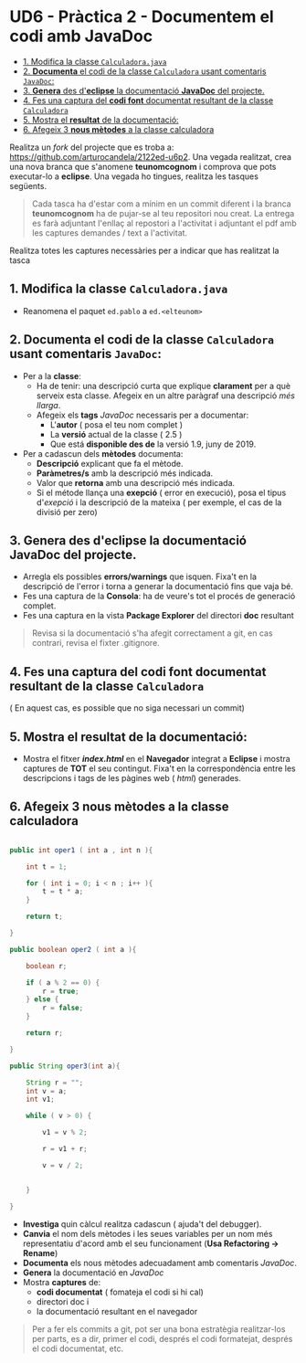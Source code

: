 # UD6 - Pràctica 2 - Documentem el codi amb JavaDoc

* [1. Modifica la classe `Calculadora.java`](#1-modifica-la-classe-calculadorajava)
* [2. **Documenta** el codi de la classe `Calculadora` usant comentaris `JavaDoc`:](#2-documenta-el-codi-de-la-classe-calculadora-usant-comentaris-javadoc)
* [3. **Genera** des d'**eclipse** la documentació **JavaDoc** del projecte.](#3-genera-des-declipse-la-documentació-javadoc-del-projecte)
* [4. Fes una captura del **codi font** documentat resultant de la classe `Calculadora`](#4-fes-una-captura-del-codi-font-documentat-resultant-de-la-classe-calculadora)
* [5. Mostra el **resultat** de la documentació:](#5-mostra-el-resultat-de-la-documentació)
* [6. Afegeix 3 **nous mètodes** a la classe calculadora](#6-afegeix-3-nous-mètodes-a-la-classe-calculadora)

Realitza un *fork* del projecte que es troba a: <https://github.com/arturocandela/2122ed-u6p2>. Una vegada realitzat, crea una nova branca que s'anomene **teunomcognom**  i comprova que pots executar-lo a **eclipse**. Una vegada ho tingues, realitza les tasques següents.

> Cada tasca ha d'estar com a mínim en un commit diferent i la branca **teunomcognom** ha de pujar-se al teu repositori nou creat.
> La entrega es farà adjuntant l'enllaç al repostori a l'activitat i adjuntant el pdf amb les captures demandes / text a l'activitat.

Realitza totes les captures necessàries per a indicar que has realitzat la tasca

## 1. Modifica la classe `Calculadora.java`

* Reanomena el paquet `ed.pablo` a `ed.<elteunom>`

## 2. **Documenta** el codi de la classe `Calculadora` usant comentaris `JavaDoc`:

* Per a la **classe**:
  * Ha de tenir: una descripció curta que explique **clarament** per a què serveix esta classe. Afegeix en un altre paràgraf una descripció *més llarga*.
  * Afegeix els **tags** *JavaDoc* necessaris per a documentar:
    * L'**autor** ( posa el teu nom complet )
    * La **versió** actual de la classe ( 2.5 )
    * Que está **disponible des de** la versió 1.9, juny de 2019.
* Per a cadascun dels **mètodes** documenta:
  * **Descripció** explicant que fa el mètode.
  * **Paràmetres/s** amb la descripció més indicada.
  * Valor que **retorna** amb una descripció més indicada.
  * Si el métode llança una **exepció** ( error en execució), posa el tipus d'*exepció* i la descripció de la mateixa ( per exemple, el cas de la divisió per zero)

## 3. **Genera** des d'**eclipse** la documentació **JavaDoc** del projecte.

* Arregla els possibles **errors/warnings** que isquen. Fixa't en la descripció de l'error i torna a generar la documentació fins que vaja bé.
* Fes una captura de la **Consola**: ha de veure's tot el procés de generació complet.
* Fes una captura en la vista **Package Explorer** del directori **doc** resultant

> Revisa si la documentació s'ha afegit correctament a git, en cas contrari, revisa el fixter .gitignore. 

## 4. Fes una captura del **codi font** documentat resultant de la classe `Calculadora`

( En aquest cas, es possible que no siga necessari un commit)

## 5. Mostra el **resultat** de la documentació: 

* Mostra el fitxer ***index.html*** en el **Navegador** integrat a **Eclipse** i mostra captures de **TOT** el seu contingut. Fixa't en la correspondència entre les descripcions i tags de les pàgines web ( *html*) generades.

## 6. Afegeix 3 **nous mètodes** a la classe calculadora

```java

public int oper1 ( int a , int n ){

    int t = 1;

    for ( int i = 0; i < n ; i++ ){
        t = t * a;
    }

    return t; 

}

public boolean oper2 ( int a ){

    boolean r;

    if ( a % 2 == 0) {
        r = true;
    } else {
        r = false;
    }

    return r;

}

public String oper3(int a){

    String r = "";
    int v = a;
    int v1;

    while ( v > 0) {

        v1 = v % 2;

        r = v1 + r;

        v = v / 2;


    }

}

```

* **Investiga** quin càlcul realitza cadascun ( ajuda't del debugger).
* **Canvia** el nom dels mètodes i les seues variables per un nom més representatiu d'acord amb el seu funcionament (**Usa Refactoring -> Rename**)
* **Documenta** els nous mètodes adecuadament amb comentaris *JavaDoc*.
* **Genera** la documentació en *JavaDoc*
* Mostra **captures** de:
  * **codi documentat** ( fomateja el codi si hi cal)
  * directori doc i
  * la documentació resultant en el navegador

> Per a fer els commits a git, pot ser una bona estratègia realitzar-los per parts, es a dir, primer el codi, després el codi formatejat, després el codi documentat, etc.
